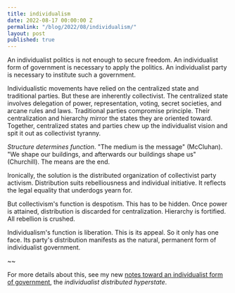 ```yaml
---
title: individualism
date: 2022-08-17 00:00:00 Z
permalink: "/blog/2022/08/individualism/"
layout: post
published: true
---
```


An individualist politics is not enough to secure freedom. An individualist form of government is necessary to apply the politics. An individualist party is necessary to institute such a government.

Individualistic movements have relied on the centralized state and traditional parties. But these are inherently collectivist. The centralized state involves delegation of power, representation, voting, secret societies, and arcane rules and laws. Traditional parties compromise principle. Their centralization and hierarchy mirror the states they are oriented toward. Together, centralized states and parties chew up the individualist vision and spit it out as collectivist tyranny. 

_Structure determines function_. "The medium is the message" (McCluhan). "We shape our buildings, and afterwards our buildings shape us" (Churchill). The means are the end.

Ironically, the solution is the distributed organization of collectivist party activism. Distribution suits rebelliousness and individual initiative. It reflects the legal equality that underdogs yearn for.

But collectivism's function is despotism. This has to be hidden. Once power is attained, distribution is discarded for centralization. Hierarchy is fortified. All rebellion is crushed.

Individualism's function is liberation. This is its appeal. So it only has one face. Its party's distribution manifests as the natural, permanent form of individualist government.

~~

For more details about this, see my new [notes toward an individualist form of government](/other-writings/individualism), the _individualist distributed hyperstate_.


